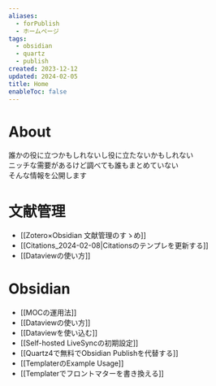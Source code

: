 ```yaml
---
aliases:
  - forPublish
  - ホームページ
tags:
  - obsidian
  - quartz
  - publish
created: 2023-12-12
updated: 2024-02-05
title: Home
enableToc: false
---
```


# About

誰かの役に立つかもしれないし役に立たないかもしれない  
ニッチな需要があるけど調べても誰もまとめていない  
そんな情報を公開します

# 文献管理

- [[Zotero×Obsidian 文献管理のすゝめ]]
- [[Citations_2024-02-08|Citationsのテンプレを更新する]]
- [[Dataviewの使い方]]

# Obsidian

- [[MOCの運用法]]
- [[Dataviewの使い方]]
- [[Dataviewを使い込む]]
- [[Self-hosted LiveSyncの初期設定]]
- [[Quartz4で無料でObsidian Publishを代替する]]
- [[TemplaterのExample Usage]]
- [[Templaterでフロントマターを書き換える]]
